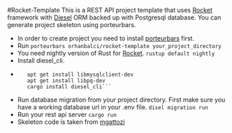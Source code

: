 #Rocket-Template
This is a REST API project template that uses [Rocket](https://github.com/SergioBenitez/Rocket) framework with [Diesel](https://github.com/diesel-rs/diesel) ORM backed up with Postgresql database. You can generate project skeleton using  porteurbars.

- In order to create project you need to install [porteurbars](https://github.com/softprops/porteurbars) first.
- Run 
 ```porteurbars orhanbalci/rocket-template your_project_directory```
- You need nightly version of Rust for [Rocket](https://github.com/SergioBenitez/Rocket).
 ```rustup default nightly```
- Install diesel_cli.
- ```apt get install libsqlite3-dev
     apt get install libmysqlclient-dev
     apt get install libpq-dev
     cargo install diesel_cli```
- Run database migration from your project directory. First make sure you have a working database url in your .env file.
    ```disel migration run```
- Run your rest api server
    ```cargo run```
- Skeleton code is taken from [mgattozi](https://github.com/mgattozzi/mgattozzi)

